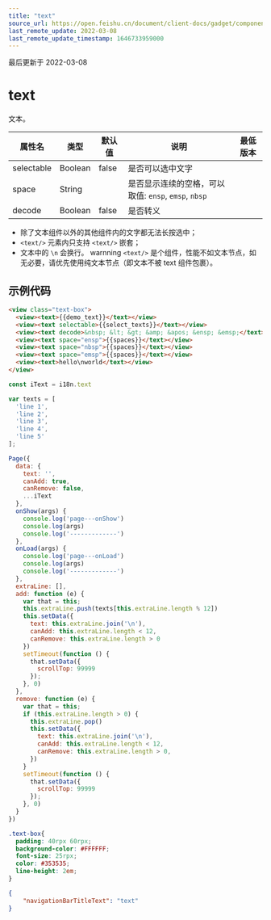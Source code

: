 ```yaml
---
title: "text"
source_url: https://open.feishu.cn/document/client-docs/gadget/component-component/basic-component/basic-content/text
last_remote_update: 2022-03-08
last_remote_update_timestamp: 1646733959000
---
```

最后更新于 2022-03-08

# text

文本。

|属性名|类型|默认值|说明|最低版本|
|----|--|--|--|-----|
|selectable|Boolean|false|是否可以选中文字||
|space|String||是否显示连续的空格，可以取值: `ensp`, `emsp`, `nbsp`||
|decode|Boolean|false|是否转义||
- 除了文本组件以外的其他组件内的文字都无法长按选中；
- `<text/>` 元素内只支持 `<text/>` 嵌套；
- 文本中的 ``\n`` 会换行。 warnning
`<text/>` 是个组件，性能不如文本节点，如无必要，请优先使用纯文本节点（即文本不被 text 组件包裹）。

## 示例代码

```html
<view class="text-box">
  <view><text>{{demo_text}}</text></view>
  <view><text selectable>{{select_texts}}</text></view>
  <view><text decode>&nbsp; &lt; &gt; &amp; &apos; &ensp; &emsp;</text></view>
  <view><text space="ensp">{{spaces}}</text></view>
  <view><text space="nbsp">{{spaces}}</text></view>
  <view><text space="emsp">{{spaces}}</text></view>
  <view><text>hello\nworld</text></view>
</view>
```

```js
const iText = i18n.text

var texts = [
  'line 1',
  'line 2',
  'line 3',
  'line 4',
  'line 5'
];

Page({
  data: {
    text: '',
    canAdd: true,
    canRemove: false,
    ...iText
  },
  onShow(args) {
    console.log('page---onShow')
    console.log(args)
    console.log('-------------')
  },
  onLoad(args) {
    console.log('page---onLoad')
    console.log(args)
    console.log('-------------')
  },
  extraLine: [],
  add: function (e) {
    var that = this;
    this.extraLine.push(texts[this.extraLine.length % 12])
    this.setData({
      text: this.extraLine.join('\n'),
      canAdd: this.extraLine.length < 12,
      canRemove: this.extraLine.length > 0
    })
    setTimeout(function () {
      that.setData({
        scrollTop: 99999
      });
    }, 0)
  },
  remove: function (e) {
    var that = this;
    if (this.extraLine.length > 0) {
      this.extraLine.pop()
      this.setData({
        text: this.extraLine.join('\n'),
        canAdd: this.extraLine.length < 12,
        canRemove: this.extraLine.length > 0,
      })
    }
    setTimeout(function () {
      that.setData({
        scrollTop: 99999
      });
    }, 0)
  }
})
```

```css
.text-box{
  padding: 40rpx 60rpx;
  background-color: #FFFFFF;
  font-size: 25rpx;
  color: #353535;
  line-height: 2em;
}
```

```json
{
    "navigationBarTitleText": "text"
}

```

